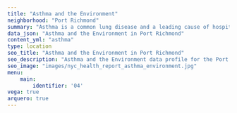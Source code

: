 ```yaml
---
title: "Asthma and the Environment"
neighborhood: "Port Richmond"
summary: "Asthma is a common lung disease and a leading cause of hospitalizations for children under 15 years old. This report provides a summary of asthma indicators by neighborhood. It also describes housing and neighborhood characteristics that can make asthma worse."
data_json: "Asthma and the Environment in Port Richmond"
content_yml: "asthma"
type: location
seo_title: "Asthma and the Environment in Port Richmond"
seo_description: "Asthma and the Environment data profile for the Port Richmond neighborhood of NYC."
seo_image: "images/nyc_health_report_asthma_environment.jpg"
menu:
    main:
        identifier: '04'
vega: true
arquero: true
---
```

